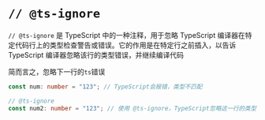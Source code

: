 # `// @ts-ignore`

`// @ts-ignore` 是 TypeScript 中的一种注释，用于忽略 TypeScript 编译器在特定代码行上的类型检查警告或错误。它的作用是在特定行之前插入，以告诉 TypeScript 编译器忽略该行的类型错误，并继续编译代码

简而言之，忽略下一行的`ts`错误

```typescript
const num: number = "123"; // TypeScript会报错，类型不匹配

// @ts-ignore
const num2: number = "123"; // 使用 @ts-ignore，TypeScript忽略这一行的类型错误
```

